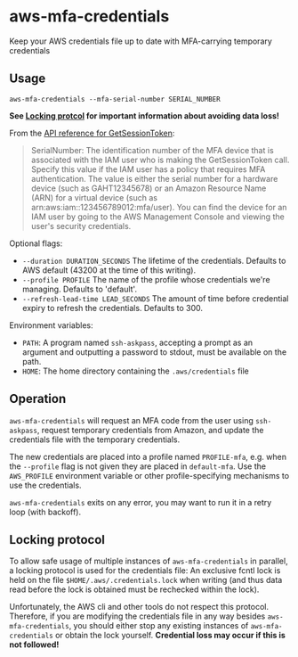 aws-mfa-credentials
====================

Keep your AWS credentials file up to date with MFA-carrying temporary credentials

Usage
------

`aws-mfa-credentials --mfa-serial-number SERIAL_NUMBER`

**See [Locking protcol](#locking-protocol) for important information about avoiding data loss!**

From the [API reference for GetSessionToken][GetSessionToken]:

> SerialNumber: The identification number of the MFA device that is associated with the IAM user who is making the GetSessionToken call. Specify this value if the IAM user has a policy that requires MFA authentication. The value is either the serial number for a hardware device (such as GAHT12345678) or an Amazon Resource Name (ARN) for a virtual device (such as arn:aws:iam::123456789012:mfa/user). You can find the device for an IAM user by going to the AWS Management Console and viewing the user's security credentials.

Optional flags:
  * `--duration DURATION_SECONDS` The lifetime of the credentials. Defaults to AWS default (43200 at the time of this writing).
  * `--profile PROFILE` The name of the profile whose credentials we're managing. Defaults to 'default'.
  * `--refresh-lead-time LEAD_SECONDS` The amount of time before credential expiry to refresh the credentials. Defaults to 300.

Environment variables:
  * `PATH`: A program named `ssh-askpass`, accepting a prompt as an argument and outputting a password to stdout, must be available on the path.
  * `HOME`: The home directory containing the `.aws/credentials` file

Operation
-----------

`aws-mfa-credentials` will request an MFA code from the user using `ssh-askpass`, request temporary credentials from Amazon, and update the credentials file with the temporary credentials.

The new credentials are placed into a profile named `PROFILE-mfa`, e.g. when the `--profile` flag is not given they are placed in `default-mfa`. Use the `AWS_PROFILE` environment variable or other profile-specifying mechanisms to use the credentials.

`aws-mfa-credentials` exits on any error, you may want to run it in a retry loop (with backoff).

Locking protocol
------------------

To allow safe usage of multiple instances of `aws-mfa-credentials` in parallel, a locking protocol is used for the credentials file: An exclusive fcntl lock is held on the file `$HOME/.aws/.credentials.lock` when writing (and thus data read before the lock is obtained must be rechecked within the lock).

Unfortunately, the AWS cli and other tools do not respect this protocol. Therefore, if you are modifying the credentials file in any way besides `aws-mfa-credentials`, you should either
stop any existing instances of `aws-mfa-credentials` or obtain the lock yourself. **Credential loss may occur if this is not followed!**

[GetSessionToken]: http://docs.aws.amazon.com/STS/latest/APIReference/API_GetSessionToken.html
